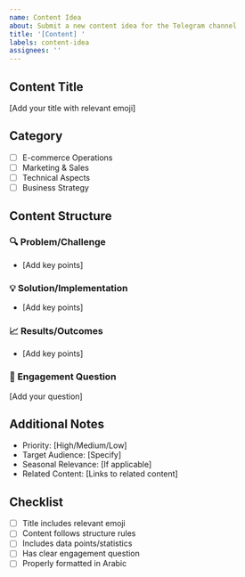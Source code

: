 ```yaml
---
name: Content Idea
about: Submit a new content idea for the Telegram channel
title: '[Content] '
labels: content-idea
assignees: ''
---
```


## Content Title
[Add your title with relevant emoji]

## Category
- [ ] E-commerce Operations
- [ ] Marketing & Sales
- [ ] Technical Aspects
- [ ] Business Strategy

## Content Structure

### 🔍 Problem/Challenge
- [Add key points]

### 💡 Solution/Implementation
- [Add key points]

### 📈 Results/Outcomes
- [Add key points]

### 💭 Engagement Question
[Add your question]

## Additional Notes
- Priority: [High/Medium/Low]
- Target Audience: [Specify]
- Seasonal Relevance: [If applicable]
- Related Content: [Links to related content]

## Checklist
- [ ] Title includes relevant emoji
- [ ] Content follows structure rules
- [ ] Includes data points/statistics
- [ ] Has clear engagement question
- [ ] Properly formatted in Arabic
